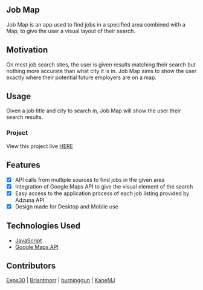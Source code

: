 ## Job Map

Job Map is an app used to find jobs in a specified area combined with a Map, to give the user a visual layout of their search.

## Motivation

On most job search sites, the user is given results matching their search but nothing more accurate than what city it is in. Job Map aims to show the user exactly where their potential future employers are on a map.

## Usage

Given a job title and city to search in, Job Map will show the user their search results.

### Project

View this project live [HERE](www.google.com)

## Features

- [x] API calls from multiple sources to find jobs in the given area
- [x] Integration of Google Maps API to give the visual element of the search
- [x] Easy access to the application process of each job listing provided by Adzuna API
- [x] Design made for Desktop and Mobile use

## Technologies Used

- [JavaScript](https://www.javascript.com/)
- [Google Maps API](https://cloud.google.com/maps-platform/)

## Contributors

[Eeps30](https://github.com/Eeps30) |
[Briantmorr](https://github.com/Briantmorr) |
[burninggun](https://github.com/burninggun) |
[KaneMJ](https://github.com/KaneMJ)